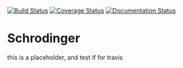 [![Build Status](https://travis-ci.org/mindjun/Schrodinger.svg?branch=develop)](https://travis-ci.org/mindjun/Schrodinger)
[![Coverage Status](https://coveralls.io/repos/github/mindjun/Schrodinger/badge.svg?branch=develop)](https://coveralls.io/github/mindjun/Schrodinger?branch=develop)
[![Documentation Status](//readthedocs.org/projects/placeholder-obj/badge/?version=develop)](https://placeholder-obj.readthedocs.io/en/latest/?badge=develop)

# Schrodinger
this is a placeholder, and test if for travis
